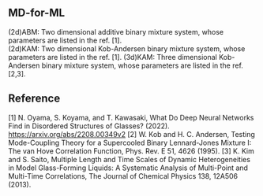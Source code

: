 ## MD-for-ML <br>
(2d)ABM: Two dimensional additive binary mixture system, whose parameters are listed in the ref. [1]. <br>
(2d)KAM: Two dimensional Kob-Andersen binary mixture system, whose parameters are listed in the ref. [1].
(3d)KAM: Three dimensional Kob-Andersen binary mixture system, whose parameters are listed in the ref. [2,3].

## Reference <br>
[1] N. Oyama, S. Koyama, and T. Kawasaki, What Do Deep Neural Networks Find in Disordered Structures of Glasses? (2022). https://arxiv.org/abs/2208.00349v2
[2] W. Kob and H. C. Andersen, Testing Mode-Coupling Theory for a Supercooled Binary Lennard-Jones Mixture I: The van Hove Correlation Function, Phys. Rev. E 51, 4626 (1995).
[3] K. Kim and S. Saito, Multiple Length and Time Scales of Dynamic Heterogeneities in Model Glass-Forming Liquids: A Systematic Analysis of Multi-Point and Multi-Time Correlations, The Journal of Chemical Physics 138, 12A506 (2013).

 
